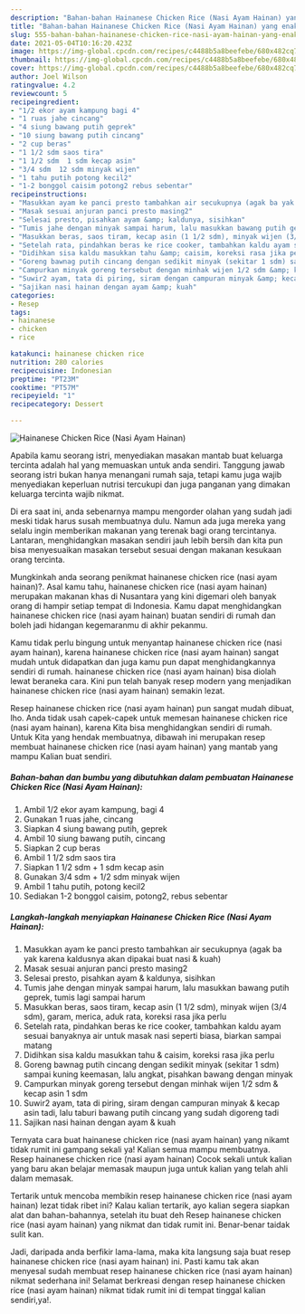 ```yaml
---
description: "Bahan-bahan Hainanese Chicken Rice (Nasi Ayam Hainan) yang enak Untuk Jualan"
title: "Bahan-bahan Hainanese Chicken Rice (Nasi Ayam Hainan) yang enak Untuk Jualan"
slug: 555-bahan-bahan-hainanese-chicken-rice-nasi-ayam-hainan-yang-enak-untuk-jualan
date: 2021-05-04T10:16:20.423Z
image: https://img-global.cpcdn.com/recipes/c4488b5a8beefebe/680x482cq70/hainanese-chicken-rice-nasi-ayam-hainan-foto-resep-utama.jpg
thumbnail: https://img-global.cpcdn.com/recipes/c4488b5a8beefebe/680x482cq70/hainanese-chicken-rice-nasi-ayam-hainan-foto-resep-utama.jpg
cover: https://img-global.cpcdn.com/recipes/c4488b5a8beefebe/680x482cq70/hainanese-chicken-rice-nasi-ayam-hainan-foto-resep-utama.jpg
author: Joel Wilson
ratingvalue: 4.2
reviewcount: 5
recipeingredient:
- "1/2 ekor ayam kampung bagi 4"
- "1 ruas jahe cincang"
- "4 siung bawang putih geprek"
- "10 siung bawang putih cincang"
- "2 cup beras"
- "1 1/2 sdm saos tira"
- "1 1/2 sdm  1 sdm kecap asin"
- "3/4 sdm  12 sdm minyak wijen"
- "1 tahu putih potong kecil2"
- "1-2 bonggol caisim potong2 rebus sebentar"
recipeinstructions:
- "Masukkan ayam ke panci presto tambahkan air secukupnya (agak ba yak karena kaldusnya akan dipakai buat nasi &amp; kuah)"
- "Masak sesuai anjuran panci presto masing2"
- "Selesai presto, pisahkan ayam &amp; kaldunya, sisihkan"
- "Tumis jahe dengan minyak sampai harum, lalu masukkan bawang putih geprek, tumis lagi sampai harum"
- "Masukkan beras, saos tiram, kecap asin (1 1/2 sdm), minyak wijen (3/4 sdm), garam, merica, aduk rata, koreksi rasa jika perlu"
- "Setelah rata, pindahkan beras ke rice cooker, tambahkan kaldu ayam sesuai banyaknya air untuk masak nasi seperti biasa, biarkan sampai matang"
- "Didihkan sisa kaldu masukkan tahu &amp; caisim, koreksi rasa jika perlu"
- "Goreng bawnag putih cincang dengan sedikit minyak (sekitar 1 sdm) sampai kuning keemasan, lalu angkat, pisahkan bawang dengan minyak"
- "Campurkan minyak goreng tersebut dengan minhak wijen 1/2 sdm &amp; kecap asin 1 sdm"
- "Suwir2 ayam, tata di piring, siram dengan campuran minyak &amp; kecap asin tadi, lalu taburi bawang putih cincang yang sudah digoreng tadi"
- "Sajikan nasi hainan dengan ayam &amp; kuah"
categories:
- Resep
tags:
- hainanese
- chicken
- rice

katakunci: hainanese chicken rice 
nutrition: 280 calories
recipecuisine: Indonesian
preptime: "PT23M"
cooktime: "PT57M"
recipeyield: "1"
recipecategory: Dessert

---
```



![Hainanese Chicken Rice (Nasi Ayam Hainan)](https://img-global.cpcdn.com/recipes/c4488b5a8beefebe/680x482cq70/hainanese-chicken-rice-nasi-ayam-hainan-foto-resep-utama.jpg)

Apabila kamu seorang istri, menyediakan masakan mantab buat keluarga tercinta adalah hal yang memuaskan untuk anda sendiri. Tanggung jawab seorang istri bukan hanya menangani rumah saja, tetapi kamu juga wajib menyediakan keperluan nutrisi tercukupi dan juga panganan yang dimakan keluarga tercinta wajib nikmat.

Di era  saat ini, anda sebenarnya mampu mengorder olahan yang sudah jadi meski tidak harus susah membuatnya dulu. Namun ada juga mereka yang selalu ingin memberikan makanan yang terenak bagi orang tercintanya. Lantaran, menghidangkan masakan sendiri jauh lebih bersih dan kita pun bisa menyesuaikan masakan tersebut sesuai dengan makanan kesukaan orang tercinta. 



Mungkinkah anda seorang penikmat hainanese chicken rice (nasi ayam hainan)?. Asal kamu tahu, hainanese chicken rice (nasi ayam hainan) merupakan makanan khas di Nusantara yang kini digemari oleh banyak orang di hampir setiap tempat di Indonesia. Kamu dapat menghidangkan hainanese chicken rice (nasi ayam hainan) buatan sendiri di rumah dan boleh jadi hidangan kegemaranmu di akhir pekanmu.

Kamu tidak perlu bingung untuk menyantap hainanese chicken rice (nasi ayam hainan), karena hainanese chicken rice (nasi ayam hainan) sangat mudah untuk didapatkan dan juga kamu pun dapat menghidangkannya sendiri di rumah. hainanese chicken rice (nasi ayam hainan) bisa diolah lewat beraneka cara. Kini pun telah banyak resep modern yang menjadikan hainanese chicken rice (nasi ayam hainan) semakin lezat.

Resep hainanese chicken rice (nasi ayam hainan) pun sangat mudah dibuat, lho. Anda tidak usah capek-capek untuk memesan hainanese chicken rice (nasi ayam hainan), karena Kita bisa menghidangkan sendiri di rumah. Untuk Kita yang hendak membuatnya, dibawah ini merupakan resep membuat hainanese chicken rice (nasi ayam hainan) yang mantab yang mampu Kalian buat sendiri.

<!--inarticleads1-->

##### Bahan-bahan dan bumbu yang dibutuhkan dalam pembuatan Hainanese Chicken Rice (Nasi Ayam Hainan):

1. Ambil 1/2 ekor ayam kampung, bagi 4
1. Gunakan 1 ruas jahe, cincang
1. Siapkan 4 siung bawang putih, geprek
1. Ambil 10 siung bawang putih, cincang
1. Siapkan 2 cup beras
1. Ambil 1 1/2 sdm saos tira
1. Siapkan 1 1/2 sdm + 1 sdm kecap asin
1. Gunakan 3/4 sdm + 1/2 sdm minyak wijen
1. Ambil 1 tahu putih, potong kecil2
1. Sediakan 1-2 bonggol caisim, potong2, rebus sebentar




<!--inarticleads2-->

##### Langkah-langkah menyiapkan Hainanese Chicken Rice (Nasi Ayam Hainan):

1. Masukkan ayam ke panci presto tambahkan air secukupnya (agak ba yak karena kaldusnya akan dipakai buat nasi &amp; kuah)
1. Masak sesuai anjuran panci presto masing2
1. Selesai presto, pisahkan ayam &amp; kaldunya, sisihkan
1. Tumis jahe dengan minyak sampai harum, lalu masukkan bawang putih geprek, tumis lagi sampai harum
1. Masukkan beras, saos tiram, kecap asin (1 1/2 sdm), minyak wijen (3/4 sdm), garam, merica, aduk rata, koreksi rasa jika perlu
1. Setelah rata, pindahkan beras ke rice cooker, tambahkan kaldu ayam sesuai banyaknya air untuk masak nasi seperti biasa, biarkan sampai matang
1. Didihkan sisa kaldu masukkan tahu &amp; caisim, koreksi rasa jika perlu
1. Goreng bawnag putih cincang dengan sedikit minyak (sekitar 1 sdm) sampai kuning keemasan, lalu angkat, pisahkan bawang dengan minyak
1. Campurkan minyak goreng tersebut dengan minhak wijen 1/2 sdm &amp; kecap asin 1 sdm
1. Suwir2 ayam, tata di piring, siram dengan campuran minyak &amp; kecap asin tadi, lalu taburi bawang putih cincang yang sudah digoreng tadi
1. Sajikan nasi hainan dengan ayam &amp; kuah




Ternyata cara buat hainanese chicken rice (nasi ayam hainan) yang nikamt tidak rumit ini gampang sekali ya! Kalian semua mampu membuatnya. Resep hainanese chicken rice (nasi ayam hainan) Cocok sekali untuk kalian yang baru akan belajar memasak maupun juga untuk kalian yang telah ahli dalam memasak.

Tertarik untuk mencoba membikin resep hainanese chicken rice (nasi ayam hainan) lezat tidak ribet ini? Kalau kalian tertarik, ayo kalian segera siapkan alat dan bahan-bahannya, setelah itu buat deh Resep hainanese chicken rice (nasi ayam hainan) yang nikmat dan tidak rumit ini. Benar-benar taidak sulit kan. 

Jadi, daripada anda berfikir lama-lama, maka kita langsung saja buat resep hainanese chicken rice (nasi ayam hainan) ini. Pasti kamu tak akan menyesal sudah membuat resep hainanese chicken rice (nasi ayam hainan) nikmat sederhana ini! Selamat berkreasi dengan resep hainanese chicken rice (nasi ayam hainan) nikmat tidak rumit ini di tempat tinggal kalian sendiri,ya!.

